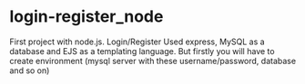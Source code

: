 # login-register_node
First project with node.js. Login/Register
Used express, MySQL as a database and EJS as a templating language.
But firstly you will have to create environment (mysql server with these username/password, database and so on)
